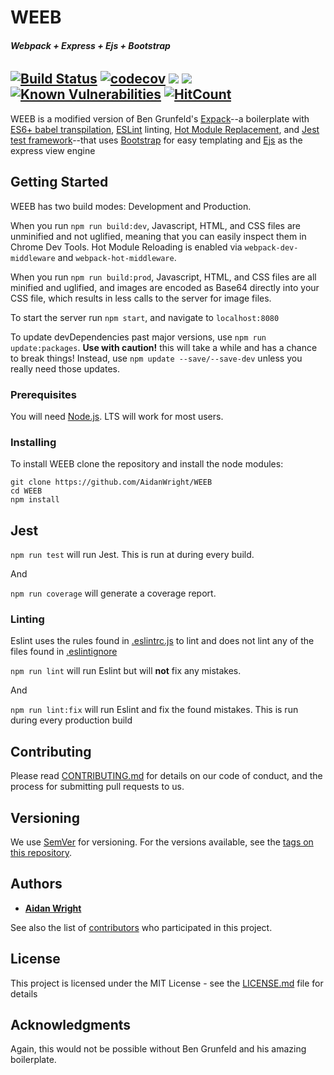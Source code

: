 # WEEB
###### **Webpack + Express + Ejs + Bootstrap**

[![Build Status](https://travis-ci.com/AidanWright/WEEB.svg?branch=master)](https://travis-ci.com/AidanWright/WEEB) [![codecov](https://codecov.io/gh/AidanWright/WEEB/branch/master/graph/badge.svg)](https://codecov.io/gh/AidanWright/WEEB) [![](https://david-dm.org/AidanWright/WEEB.svg)](https://david-dm.org/AidanWright/WEEB) [![](https://david-dm.org/AidanWright/WEEB/dev-status.svg)](https://david-dm.org/AidanWright/WEEB?type=dev) [![Known Vulnerabilities](https://snyk.io/test/github/AidanWright/WEEB/badge.svg?targetFile=package.json)](https://snyk.io/test/github/AidanWright/WEEB?targetFile=package.json) [![HitCount](http://hits.dwyl.com/AidanWright/WEEB.svg)](http://hits.dwyl.com/AidanWright/WEEB)
--
WEEB is a modified version of Ben Grunfeld's [Expack](https://github.com/bengrunfeld/expack)--a boilerplate with [ES6+ babel transpilation](https://babeljs.io/docs/en/), [ESLint](https://eslint.org/) linting, [Hot Module Replacement](https://webpack.js.org/guides/hot-module-replacement/), and [Jest test framework](https://jestjs.io/)--that uses [Bootstrap](https://getbootstrap.com/) for easy templating and [Ejs](https://ejs.co/) as the express view engine

## Getting Started

WEEB has two build modes: Development and Production.

When you run `npm run build:dev`, Javascript, HTML, and CSS files are unminified and not uglified, meaning that you can easily inspect them in Chrome Dev Tools. Hot Module Reloading is enabled via `webpack-dev-middleware` and `webpack-hot-middleware`.

When you run `npm run build:prod`, Javascript, HTML, and CSS files are all minified and uglified, and images are encoded as Base64 directly into your CSS file, which results in less calls to the server for image files.

To start the server run `npm start`, and navigate to `localhost:8080`

To update devDependencies past major versions, use `npm run update:packages`. **Use with caution!** this will take a while and has a chance to break things! Instead, use `npm update --save/--save-dev` unless you really need those updates.

### Prerequisites

You will need [Node.js](https://nodejs.org/en/). LTS will work for most users.

### Installing

To install WEEB clone the repository and install the node modules:
```
git clone https://github.com/AidanWright/WEEB
cd WEEB
npm install
```

## Jest

`npm run test` will run Jest. This is run at during every build.

And

`npm run coverage` will generate a coverage report.

### Linting
Eslint uses the rules found in [.eslintrc.js](.eslintrc.js) to lint and does not lint any of the files found in [.eslintignore](.eslintignore)  

`npm run lint` will run Eslint but will **not** fix any mistakes.

And

`npm run lint:fix` will run Eslint and fix the found mistakes. This is run during every production build

## Contributing

Please read [CONTRIBUTING.md](CONTRIBUTING.md) for details on our code of conduct, and the process for submitting pull requests to us.

## Versioning

We use [SemVer](http://semver.org/) for versioning. For the versions available, see the [tags on this repository](https://github.com/AidanWright/WEEB/tags).

## Authors

* [**Aidan Wright**](https://github.com/AidanWright)

See also the list of [contributors](https://github.com/AidanWright/WEEB/contributors) who participated in this project.

## License

This project is licensed under the MIT License - see the [LICENSE.md](LICENSE.md) file for details

## Acknowledgments

Again, this would not be possible without Ben Grunfeld and his amazing boilerplate.
